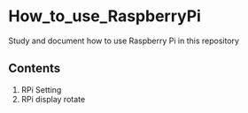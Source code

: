 # How_to_use_RaspberryPi

Study and document how to use Raspberry Pi in this repository


## Contents
1. RPi Setting
3. RPi display rotate

